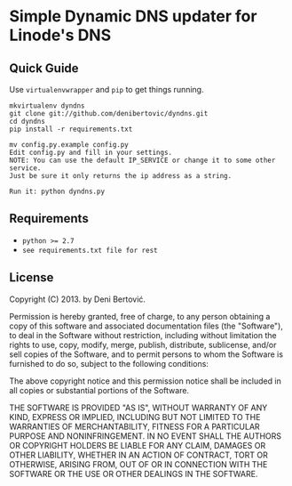 Simple Dynamic DNS updater for Linode's DNS
========

## Quick Guide

Use `virtualenvwrapper` and `pip` to get things running.

    mkvirtualenv dyndns
    git clone git://github.com/denibertovic/dyndns.git
    cd dyndns
    pip install -r requirements.txt
    
    mv config.py.example config.py
    Edit config.py and fill in your settings.
    NOTE: You can use the default IP_SERVICE or change it to some other service.
    Just be sure it only returns the ip address as a string.

    Run it: python dyndns.py

## Requirements
  *  `python >= 2.7` 
  *  `see requirements.txt file for rest`

## License

Copyright (C) 2013. by Deni Bertović.

Permission is hereby granted, free of charge, to any person obtaining a copy of this software and associated documentation files (the "Software"), to deal in the Software without restriction, including without limitation the rights to use, copy, modify, merge, publish, distribute, sublicense, and/or sell copies of the Software, and to permit persons to whom the Software is furnished to do so, subject to the following conditions:

The above copyright notice and this permission notice shall be included in all copies or substantial portions of the Software.

THE SOFTWARE IS PROVIDED "AS IS", WITHOUT WARRANTY OF ANY KIND, EXPRESS OR IMPLIED, INCLUDING BUT NOT LIMITED TO THE WARRANTIES OF MERCHANTABILITY, FITNESS FOR A PARTICULAR PURPOSE AND NONINFRINGEMENT. IN NO EVENT SHALL THE AUTHORS OR COPYRIGHT HOLDERS BE LIABLE FOR ANY CLAIM, DAMAGES OR OTHER LIABILITY, WHETHER IN AN ACTION OF CONTRACT, TORT OR OTHERWISE, ARISING FROM, OUT OF OR IN CONNECTION WITH THE SOFTWARE OR THE USE OR OTHER DEALINGS IN THE SOFTWARE.
